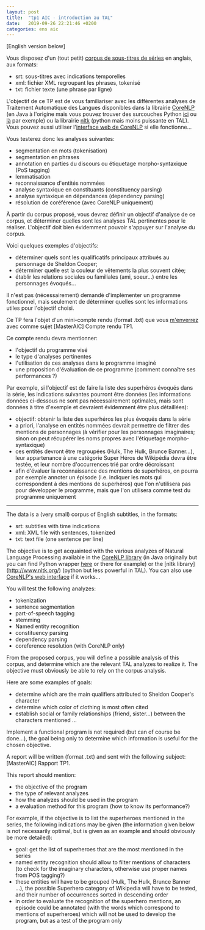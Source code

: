 ```yaml
---
layout: post
title:  "tp1 AIC - introduction au TAL"
date:   2019-09-26 22:21:46 +0200
categories: ens aic
---
```


[English version below]

Vous disposez d'un (tout petit) [corpus de sous-titres de séries](https://perso.limsi.fr/annlor/enseignement/tbbt.tar.gz) en anglais, aux formats:
- srt: sous-titres avec indications temporelles
- xml: fichier XML regroupant les phrases, tokenisé
- txt: fichier texte (une phrase par ligne)


L'objectif de ce TP est de vous familiariser avec les différentes analyses de Traitement Automatique des Langues disponibles dans la librairie [CoreNLP](https://stanfordnlp.github.io/CoreNLP/) (en Java à l'origine mais vous pouvez trouver des surcouches Python [ici](https://github.com/Lynten/stanford-corenlp) ou [là](https://github.com/dasmith/stanford-corenlp-python) par exemple) ou la librairie [nltk](http://www.nltk.org/) (python mais moins puissante en TAL).
Vous pouvez aussi utiliser l'[interface web de CoreNLP](corenlp.run) si elle fonctionne...

Vous testerez donc les analyses suivantes:
- segmentation en mots (tokenisation)
- segmentation en phrases
- annotation en parties du discours ou étiquetage morpho-syntaxique (PoS tagging)
- lemmatisation
- reconnaissance d'entités nommées
- analyse syntaxique en constituants (constituency parsing)
- analyse syntaxique en dépendances (dependency parsing)
- résolution de coréférence (avec CoreNLP uniquement)

À partir du corpus proposé, vous devrez définir un objectif d'analyse de ce corpus, et déterminer quelles sont les analyses TAL pertinentes pour le réaliser. L'objectif doit bien évidemment pouvoir s'appuyer sur l'analyse du corpus.

Voici quelques exemples d'objectifs:
- déterminer quels sont les qualificatifs principaux attribués au personnage de Sheldon Cooper;
- déterminer quelle est la couleur de vêtements la plus souvent citée;
- établir les relations sociales ou familiales (ami, soeur...) entre les personnages évoqués...

Il n'est pas (nécessairement) demandé d'implémenter un programme fonctionnel, mais seulement de déterminer quelles sont les informations utiles pour l'objectif choisi.

Ce TP fera l'objet d'un mini-compte rendu (format .txt) que vous [m'enverrez](mailto:annlor@limsi.fr) avec comme sujet [MasterAIC] Compte rendu TP1.

Ce compte rendu devra mentionner:
- l'objectif du programme visé
- le type d'analyses pertinentes
- l'utilisation de ces analyses dans le programme imaginé
- une proposition d'évaluation de ce programme (comment connaître ses performances ?)

Par exemple, si l'objectif est de faire la liste des superhéros évoqués dans la série, les indications suivantes pourront être données (les informations données ci-dessous ne sont pas nécessairement optimales, mais sont données à titre d'exemple et devraient évidemment être plus détaillées):
- objectif: obtenir la liste des superhéros les plus évoqués dans la série
- a priori, l'analyse en entités nommées devrait permettre de filtrer des mentions de personnages (à vérifier pour les personnages imaginaires; sinon on peut récupérer les noms propres avec l'étiquetage morpho-syntaxique)
- ces entités devront être regroupées (Hulk, The Hulk, Brunce Banner...), leur appartenance à une catégorie Super Héros de Wikipédia devra être testée, et leur nombre d'occurrences trié par ordre décroissant
- afin d'évaluer la reconnaissance des mentions de superhéros, on pourra par exemple annoter un épisode (i.e. indiquer les mots qui correspondent à des mentions de superhéros) que l'on n'utilisera pas pour développer le programme, mais que l'on utilisera comme test du programme uniquement

------
The data is a (very small) corpus of English subtitles, in the formats:

- srt: subtitles with time indications
- xml: XML file with sentences, tokenized
- txt: text file (one sentence per line)

The objective is to get acquainted with the various analyzes of Natural  Language Processing available in the [CoreNLP library](https://stanfordnlp.github.io/CoreNLP/) (in Java originally but you can find Python wrapper [here](https://github.com/Lynten/stanford-corenlp) or there for example) or the [nltk library] (http://www.nltk.org/) (python but less powerful in TAL).
You can also use [CoreNLP's web interface](corenlp.run) if it works...

You will test the following analyzes:

- tokenization
- sentence segmentation
- part-of-speech tagging
- stemming
- Named entity recognition
- constituency parsing
- dependency parsing
- coreference resolution (with CoreNLP only)

From the proposed corpus, you will define a possible analysis of this corpus, and determine which are the relevant TAL analyzes to realize it. The objective must obviously be able to rely on the corpus analysis.

Here are some examples of goals:

- determine which are the main qualifiers attributed to Sheldon Cooper's character
- determine which color of clothing is most often cited
- establish social or family relationships (friend, sister...) between the characters mentioned ...

Implement a functional program is not required (but can of course be done...), the goal being only to determine which information is useful for the chosen objective.

A report will be written (format .txt) and sent with the following subject: [MasterAIC] Rapport TP1.

This report should mention:

- the objective of the program
- the type of relevant analyzes
- how the analyzes should be used in the program
- a evaluation method for this program (how to know its performance?)

For example, if the objective is to list the superheroes mentioned in the series, the following indications may be given (the information given below is not necessarily optimal, but is given as an example and should obviously be more detailed):

- goal: get the list of superheroes that are the most mentioned in the series
- named entity recognition should allow to filter mentions of characters (to check for the imaginary characters, otherwise use proper names from POS tagging?)
- these entities will have to be grouped (Hulk, The Hulk, Brunce Banner ...), the possible Superhero category of Wikipedia will have to be tested, and their number of occurrences sorted in descending order
- in order to evaluate the recognition of the superhero mentions, an episode could be annotated (with the words which correspond to mentions of superheroes) which will not be used to develop the program, but as a test of the program only